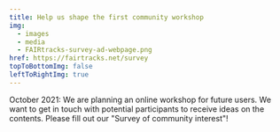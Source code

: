 ```yaml
---
title: Help us shape the first community workshop
img:
  - images
  - media
  - FAIRtracks-survey-ad-webpage.png
href: https://fairtracks.net/survey
topToBottomImg: false
leftToRightImg: true
---
```


October 2021: We are planning an online workshop for future users. 
We want to get in touch with potential participants to receive ideas on the contents.
Please fill out our "Survey of community interest"!
